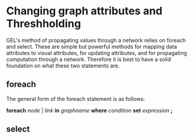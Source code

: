 Changing graph attributes and Threshholding
===

GEL's method of propagating values through a network relies on foreach and select. These are simple but powerful methods for mapping data attributes to visual attributes, for updating attributes, and for propagating computation through a network. Therefore it is best to have a solid foundation on what these two statements are.

foreach 
---
The general form of the foreach statement is as follows:

**foreach** *node* | *link* **in** *graphname* **where** *condition* **set** *expression* **;**

select 
---